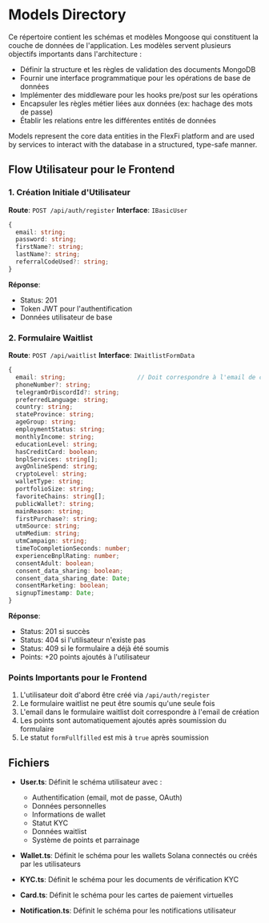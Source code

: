 # Models Directory

Ce répertoire contient les schémas et modèles Mongoose qui constituent la couche de données de l'application. Les modèles servent plusieurs objectifs importants dans l'architecture :

- Définir la structure et les règles de validation des documents MongoDB
- Fournir une interface programmatique pour les opérations de base de données
- Implémenter des middleware pour les hooks pre/post sur les opérations
- Encapsuler les règles métier liées aux données (ex: hachage des mots de passe)
- Établir les relations entre les différentes entités de données

Models represent the core data entities in the FlexFi platform and are used by services to interact with the database in a structured, type-safe manner.

## Flow Utilisateur pour le Frontend

### 1. Création Initiale d'Utilisateur

**Route**: `POST /api/auth/register`
**Interface**: `IBasicUser`

```typescript
{
  email: string;
  password: string;
  firstName?: string;
  lastName?: string;
  referralCodeUsed?: string;
}
```

**Réponse**:

- Status: 201
- Token JWT pour l'authentification
- Données utilisateur de base

### 2. Formulaire Waitlist

**Route**: `POST /api/waitlist`
**Interface**: `IWaitlistFormData`

```typescript
{
  email: string;                    // Doit correspondre à l'email de création
  phoneNumber?: string;
  telegramOrDiscordId?: string;
  preferredLanguage: string;
  country: string;
  stateProvince: string;
  ageGroup: string;
  employmentStatus: string;
  monthlyIncome: string;
  educationLevel: string;
  hasCreditCard: boolean;
  bnplServices: string[];
  avgOnlineSpend: string;
  cryptoLevel: string;
  walletType: string;
  portfolioSize: string;
  favoriteChains: string[];
  publicWallet?: string;
  mainReason: string;
  firstPurchase?: string;
  utmSource: string;
  utmMedium: string;
  utmCampaign: string;
  timeToCompletionSeconds: number;
  experienceBnplRating: number;
  consentAdult: boolean;
  consent_data_sharing: boolean;
  consent_data_sharing_date: Date;
  consentMarketing: boolean;
  signupTimestamp: Date;
}
```

**Réponse**:

- Status: 201 si succès
- Status: 404 si l'utilisateur n'existe pas
- Status: 409 si le formulaire a déjà été soumis
- Points: +20 points ajoutés à l'utilisateur

### Points Importants pour le Frontend

1. L'utilisateur doit d'abord être créé via `/api/auth/register`
2. Le formulaire waitlist ne peut être soumis qu'une seule fois
3. L'email dans le formulaire waitlist doit correspondre à l'email de création
4. Les points sont automatiquement ajoutés après soumission du formulaire
5. Le statut `formFullfilled` est mis à `true` après soumission

## Fichiers

- **User.ts**: Définit le schéma utilisateur avec :

  - Authentification (email, mot de passe, OAuth)
  - Données personnelles
  - Informations de wallet
  - Statut KYC
  - Données waitlist
  - Système de points et parrainage

- **Wallet.ts**: Définit le schéma pour les wallets Solana connectés ou créés par les utilisateurs
- **KYC.ts**: Définit le schéma pour les documents de vérification KYC
- **Card.ts**: Définit le schéma pour les cartes de paiement virtuelles
- **Notification.ts**: Définit le schéma pour les notifications utilisateur
